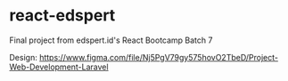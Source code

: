 # react-edspert

Final project from edspert.id's React Bootcamp Batch 7

Design: https://www.figma.com/file/Nj5PgV79gy575hovO2TbeD/Project-Web-Development-Laravel
